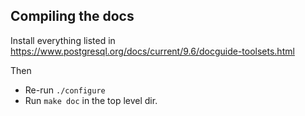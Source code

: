Compiling the docs
----

Install everything listed in https://www.postgresql.org/docs/current/9.6/docguide-toolsets.html

Then

* Re-run `./configure`
* Run `make doc` in the top level dir.
